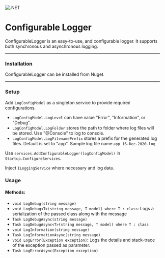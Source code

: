 ![.NET](https://github.com/aditya119/ConfigurableLogger/workflows/.NET/badge.svg)
# Configurable Logger

ConfigurableLogger is an easy-to-use, and configurable logger.
It supports both synchronous and asynchronous logging.

---

### Installation

ConfigurableLogger can be installed from Nuget.

---

### Setup

Add `LogConfigModel` as a singleton service to provide required configurations.
- `LogConfigModel.LogLevel` can have value "Error", "Information", or "Debug".
- `LogConfigModel.LogFolder` stores the path to folder where log files will be stored. Use "@Console" to log to console.
- `LogConfigModel.LogFilenamePrefix` stores a prefix for the generated log files. Default is set to "app". Sample log file name `app_16-Dec-2020.log`.

Use `services.AddConfigurableLogger(logConfigModel)` in `Startup.ConfigureServices`.

Inject `ILoggingService` where necessary and log data.

### Usage

#### Methods:
- `void LogDebug(string message)`
- `void LogDebug<T>(string message, T model) where T : class`: Logs a serialization of the passed class along with the message
- `Task LogDebugAsync(string message)`
- `Task LogDebugAsync<T>(string message, T model) where T : class`
- `void LogInformation(string message)`
- `Task LogInformationAsync(string message)`
- `void LogError(Exception exception)`: Logs the details and stack-trace of the exception passed as parameter.
- `Task LogErrorAsync(Exception exception)`